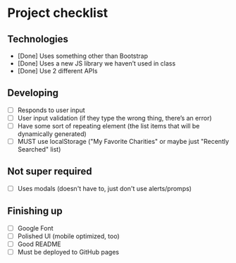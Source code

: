 # Project checklist

## Technologies
- [Done] Uses something other than Bootstrap
- [Done] Uses a new JS library we haven’t used in class
- [Done] Use 2 different APIs

## Developing
- [ ] Responds to user input
- [ ] User input validation (if they type the wrong thing, there’s an error)
- [ ] Have some sort of repeating element (the list items that will be dynamically generated)
- [ ] MUST use localStorage ("My Favorite Charities" or maybe just "Recently Searched" list)

## Not super required
- [ ] Uses modals (doesn't have to, just don't use alerts/promps)

## Finishing up
- [ ] Google Font
- [ ] Polished UI (mobile optimized, too)
- [ ] Good README
- [ ] Must be deployed to GitHub pages